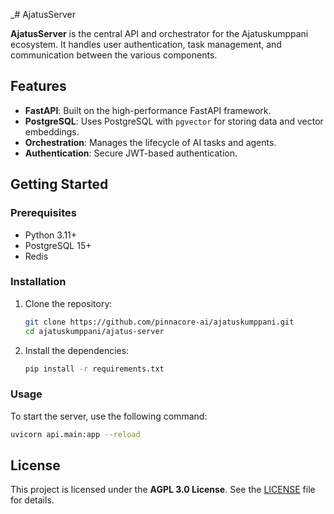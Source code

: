 _# AjatusServer

**AjatusServer** is the central API and orchestrator for the Ajatuskumppani ecosystem. It handles user authentication, task management, and communication between the various components.

## Features

-   **FastAPI**: Built on the high-performance FastAPI framework.
-   **PostgreSQL**: Uses PostgreSQL with `pgvector` for storing data and vector embeddings.
-   **Orchestration**: Manages the lifecycle of AI tasks and agents.
-   **Authentication**: Secure JWT-based authentication.

## Getting Started

### Prerequisites

-   Python 3.11+
-   PostgreSQL 15+
-   Redis

### Installation

1.  Clone the repository:
    ```bash
    git clone https://github.com/pinnacore-ai/ajatuskumppani.git
    cd ajatuskumppani/ajatus-server
    ```
2.  Install the dependencies:
    ```bash
    pip install -r requirements.txt
    ```

### Usage

To start the server, use the following command:

```bash
uvicorn api.main:app --reload
```

## License

This project is licensed under the **AGPL 3.0 License**. See the [LICENSE](LICENSE) file for details.

